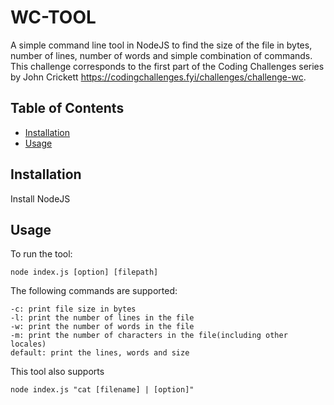 # WC-TOOL

A simple command line tool in NodeJS to find the size of the file in bytes, number of lines, number of words and simple combination of commands.
This challenge corresponds to the first part of the Coding Challenges series by John Crickett https://codingchallenges.fyi/challenges/challenge-wc.

## Table of Contents

- [Installation](#installation)
- [Usage](#usage)

## Installation

Install NodeJS

## Usage

To run the tool:
```
node index.js [option] [filepath]
```

The following commands are supported:
```
-c: print file size in bytes
-l: print the number of lines in the file
-w: print the number of words in the file
-m: print the number of characters in the file(including other locales)
default: print the lines, words and size
```

This tool also supports
```
node index.js "cat [filename] | [option]"
```
